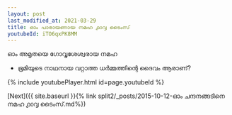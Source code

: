 ```yaml
---
layout: post
last_modified_at: 2021-03-29
title: ഓം പാരായണായ നമഹ ൧൦൮ ടൈംസ്
youtubeId: iTO6qxPK8MM
---
```

 
 
 ഓം അമൃതയെ ഗോവൃശേശ്വരായ നമഹ 
 
 -  ഭൂമിയുടെ നാഥനായ വറ്റാത്ത ധർമ്മത്തിന്റെ ദൈവം ആരാണ്? 
 
  
 
  
 
 
 
 
 
 


{% include youtubePlayer.html id=page.youtubeId %}
 
[Next]({{ site.baseurl }}{% link  split2/_posts/2015-10-12-ഓം ചന്ദനങ്ങടിനെ നമഹ ൧൦൮ ടൈംസ്.md%})
 

